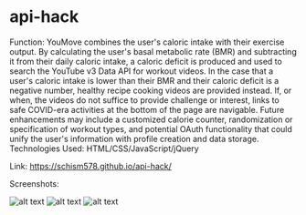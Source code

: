 # api-hack

Function:
  YouMove combines the user's caloric intake with their exercise output. By calculating the user's basal metabolic rate (BMR) and subtracting it from their daily caloric intake, a caloric deficit is produced and used to search the YouTube v3 Data API for workout videos. In the case that a user's caloric intake is lower than their BMR and their caloric deficit is a negative number, healthy recipe cooking videos are provided instead. If, or when, the videos do not suffice to provide challenge or interest, links to safe COVID-era activities at the bottom of the page are navigable. 
  Future enhancements may include a customized calorie counter, randomization or specification of workout types, and potential OAuth functionality that could unify the user's information with profile creation and data storage.
Technologies Used: HTML/CSS/JavaScript/jQuery

Link: 
https://schism578.github.io/api-hack/

Screenshots:

![alt text](https://github.com/schism578/api-hack/blob/master/images/IMG_4408.jpg?raw=true)
![alt text](https://github.com/schism578/api-hack/blob/master/images/IMG_4409.jpg?raw=true)
![alt text](https://github.com/schism578/api-hack/blob/master/images/IMG_4410.jpg?raw=true)
